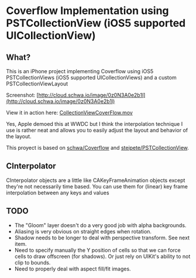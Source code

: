 # Coverflow Implementation using PSTCollectionView (iOS5 supported UICollectionView)

## What?

This is an iPhone project implementing Coverflow using iOS5 PSTCollectionViews (iOS5 supported UICollectionViews) and a custom PSTCollectionViewLayout

Screenshot: [http://cloud.schwa.io/image/0z0N3A0e2b1l](http://cloud.schwa.io/image/0z0N3A0e2b1l)

View it in action here: [CollectionViewCoverFlow.mov](http://cloud.schwa.io/1120003t3N2Y)

Yes, Apple demoed this at WWDC but I think the interpolation technique I use is rather neat and allows you to easily adjust the layout and behavior of the layout.

This proyect is based on [schwa/Coverflow](http://github.com/schwa/Coverflow) and [steipete/PSTCollectionView](http://github.com/steipete/PSTCollectionView).

## CInterpolator

CInterpolator objects are a little like CAKeyFrameAnimation objects except they're not necessarily time based. You can use them for (linear) key frame interpolation between any keys and values

## TODO

* The "Gloom" layer doesn't do a very good job with alpha backgrounds.
* Aliasing is very obvious on straight edges when rotation.
* Shadow needs to be longer to deal with perspective transform. See next item.
* Need to specify manually the Y position of cells so that we can force cells to draw offscreen (for shadows). Or just rely on UIKit's ability to not clip to bounds.
* Need to properly deal with aspect fill/fit images.
